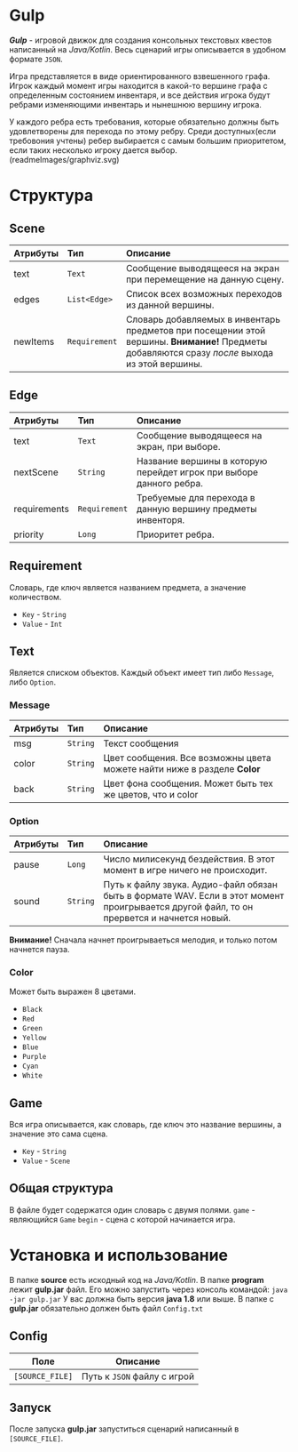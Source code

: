 # Gulp

***Gulp*** - игровой движок для создания консольных текстовых квестов написанный на *Java/Kotlin*.
Весь сценарий игры описывается в удобном формате ```JSON```.

Игра представляется в виде ориентированного взвешенного графа. Игрок каждый момент игры находится в какой-то вершине графа с определенным состоянием инвентаря, и все действия игрока будут ребрами изменяющими инвентарь и нынешнюю вершину игрока.

У каждого ребра есть требования, которые обязательно должны быть удовлетворены для перехода по этому ребру. Среди доступных(если требовония учтены) ребер выбирается с самым большим приоритетом, если таких несколько игроку дается выбор.
(readmeImages/graphviz.svg)
# Структура

## Scene

| Атрибуты |        Тип          |             Описание                                     |
|:---------|:--------------------|:---------------------------------------------------------|
|   text   | ```Text```          | Сообщение выводящееся на экран при перемещение на данную сцену.                                                                                      |
|   edges  | ```List<Edge>```    | Список всех возможных переходов из данной вершины.       |
| newItems | ```Requirement```   | Словарь добавляемых в инвентарь предметов при посещении этой вершины. **Внимание!** Предметы добавляются сразу  *после* выхода из этой вершины.   |
## Edge
| Атрибуты     |        Тип          | Описание                                             |
|:-------------|:--------------------|:-----------------------------------------------------|
|    text      |   ```Text```        | Сообщение выводящееся на экран, при выборе.          |
| nextScene    |   ```String```      | Название вершины в которую перейдет игрок при выборе данного ребра.                                                                              |
| requirements |   ```Requirement``` | Требуемые для перехода в данную вершину предметы инвенторя.                                                                                  |
| priority     |  ```Long```        | Приоритет ребра.                                     |
## Requirement
Cловарь, где ключ является названием предмета, а значение количеством.
* ```Key``` - ```String```
* ```Value``` - ```Int```
## Text
Является списком объектов. Каждый объект имеет тип либо ```Message```, либо ```Option```.
### Message
| Атрибуты     |     Тип       |             Описание                                       |
|:-------------|:--------------|:-----------------------------------------------------------|
|     msg      | ```String```  | Текст сообщения                                            |
|   color      | ```String```  |  Цвет сообщения.  Все возможны цвета можете найти ниже в разделе **Color**                                                                           |
|    back      | ```String```  |  Цвет фона сообщения. Может быть тех же цветов, что и color|
### Option
| Атрибуты     |        Тип    |             Описание                                       |
|:-------------|:--------------|:-----------------------------------------------------------|
| pause        |   ```Long```  |   Число милисекунд бездействия. В этот момент в игре ничего не происходит.                                                                              |
| sound        |  ```String``` |  Путь к файлу звука. Аудио-файл обязан быть в формате WAV. Если в этот момент проигрывается другой файл, то он прервется и начнется новый.                                              |


**Внимание!** Сначала начнет проигрываеться мелодия, и только потом начнется пауза.
### Color
Может быть выражен 8 цветами.
* ```Black```
* ```Red```
* ```Green```
* ```Yellow```
* ```Blue```
* ```Purple```
* ```Cyan```
* ```White```
## Game
Вся игра описывается, как словарь, где ключ это название вершины, а значение это сама сцена.
* ```Key``` - ```String```
* ```Value``` - ```Scene```
## Общая структура
В файле будет содержатся один словарь с двумя полями.
```game``` - являющийся ```Game```
```begin``` - сцена с которой начинается игра.
# Установка и использование
В папке **source** есть искодный код на *Java/Kotlin*. В папке **program** лежит **gulp.jar** файл.
Его можно запустить через консоль командой:
```java -jar gulp.jar```
У вас должна быть версия **java 1.8** или выше.
В папке с **gulp.jar** обязательно должен быть файл ```Config.txt```
## Config
|   Поле               |  Описание                                          |
|----------------------|----------------------------------------------------|
|```[SOURCE_FILE]```   | Путь к ```JSON``` файлу с игрой                    |
## Запуск
После запуска **gulp.jar** запуститься сценарий написанный в ```[SOURCE_FILE]```.
